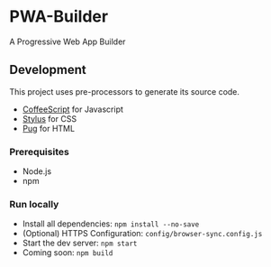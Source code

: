 # PWA-Builder
A Progressive Web App Builder

## Development

This project uses pre-processors to generate its source code.
- [CoffeeScript](https://coffeescript.org/) for Javascript
- [Stylus](https://stylus-lang.com/) for CSS
- [Pug](https://pugjs.org/api/getting-started.html) for HTML

### Prerequisites

- Node.js
- npm

### Run locally

- Install all dependencies: `npm install --no-save`
- (Optional) HTTPS Configuration: `config/browser-sync.config.js`
- Start the dev server: `npm start`
- Coming soon: `npm build`
